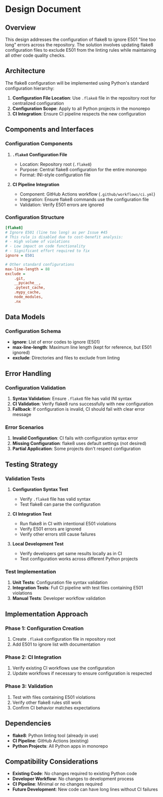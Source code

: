 # Design Document

## Overview

This design addresses the configuration of flake8 to ignore E501 "line too long" errors across the repository. The solution involves updating flake8 configuration files to exclude E501 from the linting rules while maintaining all other code quality checks.

## Architecture

The flake8 configuration will be implemented using Python's standard configuration hierarchy:

1. **Configuration File Location**: Use `.flake8` file in the repository root for centralized configuration
2. **Configuration Scope**: Apply to all Python projects in the monorepo
3. **CI Integration**: Ensure CI pipeline respects the new configuration

## Components and Interfaces

### Configuration Components

1. **`.flake8` Configuration File**
   - Location: Repository root (`.flake8`)
   - Purpose: Central flake8 configuration for the entire monorepo
   - Format: INI-style configuration file

2. **CI Pipeline Integration**
   - Component: GitHub Actions workflow (`.github/workflows/ci.yml`)
   - Integration: Ensure flake8 commands use the configuration file
   - Validation: Verify E501 errors are ignored

### Configuration Structure

```ini
[flake8]
# Ignore E501 (line too long) as per Issue #45
# This rule is disabled due to cost-benefit analysis:
# - High volume of violations
# - Low impact on code functionality
# - Significant effort required to fix
ignore = E501

# Other standard configurations
max-line-length = 88
exclude = 
    .git,
    __pycache__,
    .pytest_cache,
    .mypy_cache,
    node_modules,
    .nx
```

## Data Models

### Configuration Schema

- **ignore**: List of error codes to ignore (E501)
- **max-line-length**: Maximum line length (kept for reference, but E501 ignored)
- **exclude**: Directories and files to exclude from linting

## Error Handling

### Configuration Validation

1. **Syntax Validation**: Ensure `.flake8` file has valid INI syntax
2. **CI Validation**: Verify flake8 runs successfully with new configuration
3. **Fallback**: If configuration is invalid, CI should fail with clear error message

### Error Scenarios

1. **Invalid Configuration**: CI fails with configuration syntax error
2. **Missing Configuration**: flake8 uses default settings (not desired)
3. **Partial Application**: Some projects don't respect configuration

## Testing Strategy

### Validation Tests

1. **Configuration Syntax Test**
   - Verify `.flake8` file has valid syntax
   - Test flake8 can parse the configuration

2. **CI Integration Test**
   - Run flake8 in CI with intentional E501 violations
   - Verify E501 errors are ignored
   - Verify other errors still cause failures

3. **Local Development Test**
   - Verify developers get same results locally as in CI
   - Test configuration works across different Python projects

### Test Implementation

1. **Unit Tests**: Configuration file syntax validation
2. **Integration Tests**: Full CI pipeline with test files containing E501 violations
3. **Manual Tests**: Developer workflow validation

## Implementation Approach

### Phase 1: Configuration Creation
1. Create `.flake8` configuration file in repository root
2. Add E501 to ignore list with documentation

### Phase 2: CI Integration
1. Verify existing CI workflows use the configuration
2. Update workflows if necessary to ensure configuration is respected

### Phase 3: Validation
1. Test with files containing E501 violations
2. Verify other flake8 rules still work
3. Confirm CI behavior matches expectations

## Dependencies

- **flake8**: Python linting tool (already in use)
- **CI Pipeline**: GitHub Actions (existing)
- **Python Projects**: All Python apps in monorepo

## Compatibility Considerations

- **Existing Code**: No changes required to existing Python code
- **Developer Workflow**: No changes to development process
- **CI Pipeline**: Minimal or no changes required
- **Future Development**: New code can have long lines without CI failures